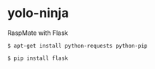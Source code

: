 # yolo-ninja
RaspMate with Flask

	$ apt-get install python-requests python-pip

	$ pip install flask


